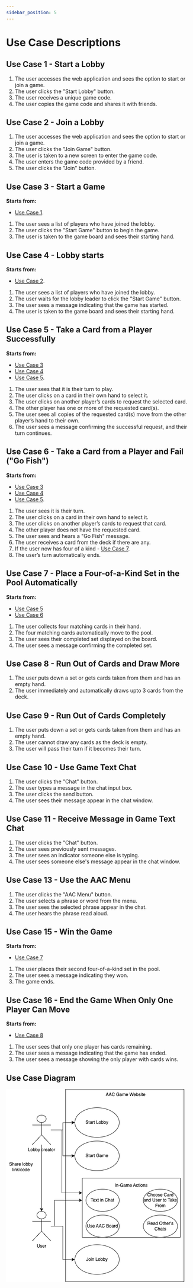 ```yaml
---
sidebar_position: 5
---
```


# Use Case Descriptions
## **Use Case 1 - Start a Lobby**
1. The user accesses the web application and sees the option to start or join a game.
2. The user clicks the "Start Lobby" button.
3. The user receives a unique game code.
4. The user copies the game code and shares it with friends.


## **Use Case 2 - Join a Lobby**
1. The user accesses the web application and sees the option to start or join a game.
2. The user clicks the "Join Game" button.
3. The user is taken to a new screen to enter the game code.
4. The user enters the game code provided by a friend.
5. The user clicks the "Join" button.


## **Use Case 3 - Start a Game**
**Starts from:** 
* [Use Case 1](#use-case-1---start-a-lobby).

1. The user sees a list of players who have joined the lobby.
2. The user clicks the "Start Game" button to begin the game.
3. The user is taken to the game board and sees their starting hand.

## **Use Case 4 - Lobby starts**
**Starts from:** 
* [Use Case 2](#use-case-2---join-a-lobby). 

1. The user sees a list of players who have joined the lobby.
2. The user waits for the lobby leader to click the "Start Game" button.
3. The user sees a message indicating that the game has started.
4. The user is taken to the game board and sees their starting hand.

## **Use Case 5 - Take a Card from a Player Successfully**
**Starts from:** 
* [Use Case 3](#use-case-3---start-a-game) 
* [Use Case 4](#use-case-4---be-in-a-lobby-that-started)
* [Use Case 5](#use-case-5---take-a-card-from-a-player-successfully). 

1. The user sees that it is their turn to play.
2. The user clicks on a card in their own hand to select it.
3. The user clicks on another player’s cards to request the selected card.
4. The other player has one or more of the requested card(s).
5. The user sees all copies of the requested card(s) move from the other player’s hand to their own.
6. The user sees a message confirming the successful request, and their turn continues.


## **Use Case 6 - Take a Card from a Player and Fail ("Go Fish")**
**Starts from:** 
* [Use Case 3](#use-case-3---start-a-game) 
* [Use Case 4](#use-case-4---be-in-a-lobby-that-started) 
* [Use Case 5](#use-case-5---take-a-card-from-a-player-successfully). 

1. The user sees it is their turn.
2. The user clicks on a card in their own hand to select it.
3. The user clicks on another player’s cards to request that card.
4. The other player does not have the requested card.
5. The user sees and hears a "Go Fish" message.
6. The user receives a card from the deck if there are any.
7. If the user now has four of a kind - [Use Case 7](#use-case-7---place-a-four-of-a-kind-set-in-the-pool-automatically). 
8. The user’s turn automatically ends.


## **Use Case 7 - Place a Four-of-a-Kind Set in the Pool Automatically**
**Starts from:** 
* [Use Case 5](#use-case-5---take-a-card-from-a-player-successfully) 
* [Use Case 6](#use-case-6---take-a-card-from-a-player-and-fail-go-fish)

1. The user collects four matching cards in their hand.
2. The four matching cards automatically move to the pool.
3. The user sees their completed set displayed on the board.
4. The user sees a message confirming the completed set.


## **Use Case 8 - Run Out of Cards and Draw More** 

1. The user puts down a set or gets cards taken from them and has an empty hand.
2. The user immediately and automatically draws upto 3 cards from the deck.

## **Use Case 9 - Run Out of Cards Completely** 

1. The user puts down a set or gets cards taken from them and has an empty hand.
2. The user cannot draw any cards as the deck is empty.
3. The user will pass their turn if it becomes their turn.

## **Use Case 10 - Use Game Text Chat**
1. The user clicks the "Chat" button.
2. The user types a message in the chat input box.
3. The user clicks the send button.
4. The user sees their message appear in the chat window.

## **Use Case 11 - Receive Message in Game Text Chat**
1. The user clicks the "Chat" button.
2. The user sees previously sent messages.
3. The user sees an indicator someone else is typing.
4. The user sees someone else's message appear in the chat window.

## **Use Case 13 - Use the AAC Menu**
1. The user clicks the "AAC Menu" button.
2. The user selects a phrase or word from the menu.
3. The user sees the selected phrase appear in the chat.
4. The user hears the phrase read aloud.

## **Use Case 15 - Win the Game**
**Starts from:** 
* [Use Case 7](#use-case-7---place-a-four-of-a-kind-set-in-the-pool-automatically)

1. The user places their second four-of-a-kind set in the pool.
2. The user sees a message indicating they won.
3. The game ends.


## **Use Case 16 - End the Game When Only One Player Can Move**
**Starts from:** 
* [Use Case 8](#use-case-8---run-out-of-cards)

1. The user sees that only one player has cards remaining.
2. The user sees a message indicating that the game has ended.
3. The user sees a message showing the only player with cards wins.


## Use Case Diagram
![Use Case Diagram](../../static/img/Usecase.drawio.png)
